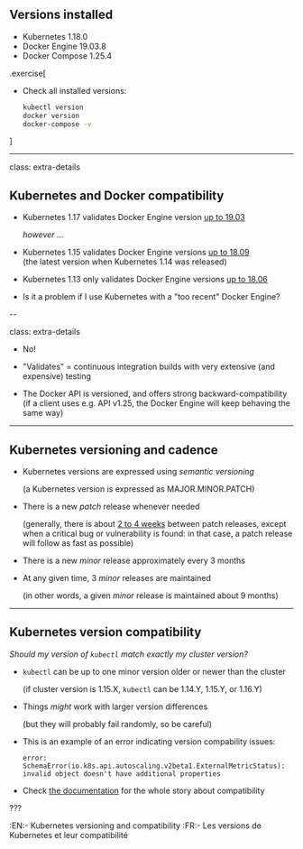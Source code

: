## Versions installed

- Kubernetes 1.18.0
- Docker Engine 19.03.8
- Docker Compose 1.25.4

<!-- ##VERSION## -->

.exercise[

- Check all installed versions:
  ```bash
  kubectl version
  docker version
  docker-compose -v
  ```

]

---

class: extra-details

## Kubernetes and Docker compatibility

- Kubernetes 1.17 validates Docker Engine version [up to 19.03](https://github.com/kubernetes/kubernetes/pull/84476)

  *however ...*

- Kubernetes 1.15 validates Docker Engine versions [up to 18.09](https://github.com/kubernetes/kubernetes/blob/master/CHANGELOG/CHANGELOG-1.15.md#dependencies)
  <br/>
  (the latest version when Kubernetes 1.14 was released)

- Kubernetes 1.13 only validates Docker Engine versions [up to 18.06](https://github.com/kubernetes/kubernetes/blob/master/CHANGELOG/CHANGELOG-1.13.md#external-dependencies)

- Is it a problem if I use Kubernetes with a "too recent" Docker Engine?

--

class: extra-details

- No!

- "Validates" = continuous integration builds with very extensive (and expensive) testing

- The Docker API is versioned, and offers strong backward-compatibility
  <br/>
  (if a client uses e.g. API v1.25, the Docker Engine will keep behaving the same way)

---

## Kubernetes versioning and cadence

- Kubernetes versions are expressed using *semantic versioning*

  (a Kubernetes version is expressed as MAJOR.MINOR.PATCH)

- There is a new *patch* release whenever needed

  (generally, there is about [2 to 4 weeks](https://github.com/kubernetes/sig-release/blob/master/release-engineering/role-handbooks/patch-release-team.md#release-timing) between patch releases,
  except when a critical bug or vulnerability is found:
  in that case, a patch release will follow as fast as possible)

- There is a new *minor* release approximately every 3 months

- At any given time, 3 *minor* releases are maintained

  (in other words, a given *minor* release is maintained about 9 months)

---

## Kubernetes version compatibility

*Should my version of `kubectl` match exactly my cluster version?*

- `kubectl` can be up to one minor version older or newer than the cluster

  (if cluster version is 1.15.X, `kubectl` can be 1.14.Y, 1.15.Y, or 1.16.Y)

- Things *might* work with larger version differences

   (but they will probably fail randomly, so be careful)

- This is an example of an error indicating version compability issues:
  ```
  error: SchemaError(io.k8s.api.autoscaling.v2beta1.ExternalMetricStatus):
  invalid object doesn't have additional properties
  ```

- Check [the documentation](https://kubernetes.io/docs/setup/release/version-skew-policy/#kubectl) for the whole story about compatibility

???

:EN:- Kubernetes versioning and compatibility
:FR:- Les versions de Kubernetes et leur compatibilité
